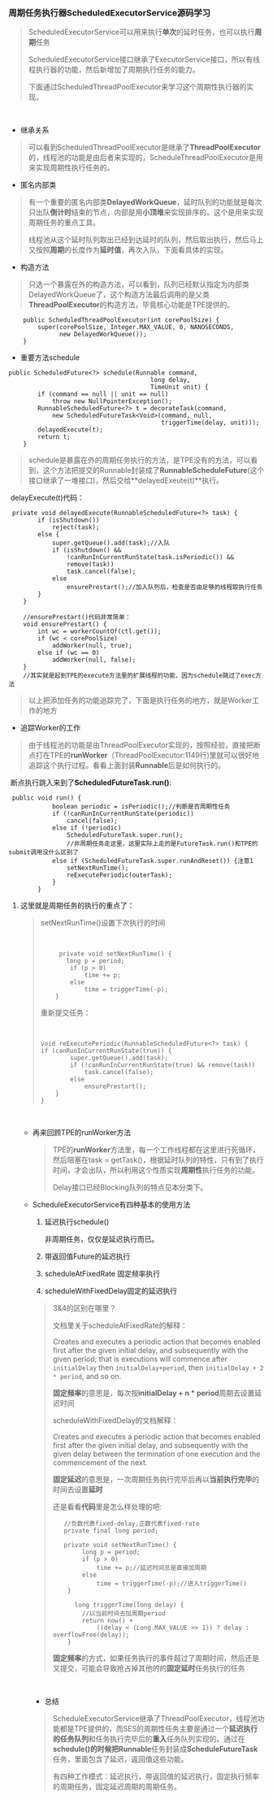 ### 周期任务执行器ScheduledExecutorService源码学习

> ScheduledExecutorService可以用来执行**单次**的延时任务，也可以执行**周期**任务
>
> ScheduledExecutorService接口继承了ExecutorService接口，所以有线程执行器的功能，然后新增加了周期执行任务的能力。
>
> 下面通过ScheduledThreadPoolExecutor来学习这个周期性执行器的实现。

​	

- 继承关系

> 可以看到ScheduledThreadPoolExecutor是继承了**ThreadPoolExecutor**的，线程池的功能是由后者来实现的，ScheduleThreadPoolExecutor是用来实现周期性执行任务的。

- 匿名内部类

> 有一个重要的匿名内部类**DelayedWorkQueue**，延时队列的功能就是每次只出队**倒计时**结束的节点，内部是用**小顶堆**来实现排序的。这个是用来实现周期任务的重点工具。
>
> 线程池从这个延时队列取出已经到达延时的队列，然后取出执行，然后马上又按照**周期**的长度作为**延时值**，再次入队，下面看具体的实现。

- 构造方法

> 只选一个暴露在外的构造方法，可以看到，队列已经默认指定为内部类DelayedWorkQueue了，这个构造方法最后调用的是父类**ThreadPoolExecutor**的构造方法，毕竟核心功能是TPE提供的。

```
    public ScheduledThreadPoolExecutor(int corePoolSize) {
        super(corePoolSize, Integer.MAX_VALUE, 0, NANOSECONDS,
              new DelayedWorkQueue());
    }
```

- 重要方法schedule

```
public ScheduledFuture<?> schedule(Runnable command,
                                       long delay,
                                       TimeUnit unit) {
        if (command == null || unit == null)
            throw new NullPointerException();
        RunnableScheduledFuture<?> t = decorateTask(command,
            new ScheduledFutureTask<Void>(command, null,
                                          triggerTime(delay, unit)));
        delayedExecute(t);
        return t;
    }
```



> schedule是暴露在外的周期任务执行的方法，是TPE没有的方法，可以看到，这个方法把提交的Runnable封装成了**RunnableScheduleFuture**(这个接口继承了一堆接口)，然后交给**delayedExeute(t)**执行。

​	delayExecute(t)代码：

```
 private void delayedExecute(RunnableScheduledFuture<?> task) {
        if (isShutdown())
            reject(task);
        else {
            super.getQueue().add(task);//入队
            if (isShutdown() &&
                !canRunInCurrentRunState(task.isPeriodic()) &&
                remove(task))
                task.cancel(false);
            else
                ensurePrestart();//加入队列后，检查是否由足够的线程取执行任务
        }
    }
    
    //ensurePrestart()代码非常简单：
    void ensurePrestart() {
        int wc = workerCountOf(ctl.get());
        if (wc < corePoolSize)
            addWorker(null, true);
        else if (wc == 0)
            addWorker(null, false);
    }
	//其实就是起到TPE的execute方法里的扩展线程的功能，因为schedule跳过了exec方法
```

> 以上把添加任务的功能追踪完了，下面是执行任务的地方，就是Worker工作的地方

- 追踪Worker的工作

> 由于线程池的功能是由ThreadPoolExecutor实现的，按照经验，直接把断点打在TPE的**runWorker**（ThreadPoolExecutor:1149行)里就可以很好地追踪这个执行过程。看看上面封装**Runnable**后是如何执行的。

​	断点执行跳入来到了**ScheduledFutureTask.run()**:

```
 public void run() {
            boolean periodic = isPeriodic();//判断是否周期性任务
            if (!canRunInCurrentRunState(periodic))
                cancel(false);
            else if (!periodic)
                ScheduledFutureTask.super.run();
                //非周期任务走这里，这里实际上走的是FutureTask.run()和TPE的submit调用没什么区别了
            else if (ScheduledFutureTask.super.runAndReset()) {注意1
                setNextRunTime();
                reExecutePeriodic(outerTask);
            }
        }
```

1. 这里就是周期任务的执行的重点了：

   > setNextRunTime()设置下次执行的时间
   >
   > ​
   >
   >          private void setNextRunTime() {
   >            long p = period;
   >             if (p > 0)
   >                 time += p;
   >             else
   >                 time = triggerTime(-p);
   >         }
   > 重新提交任务：
   >
   > ​
   >
   >     void reExecutePeriodic(RunnableScheduledFuture<?> task) {    if (canRunInCurrentRunState(true)) {
   >             super.getQueue().add(task);
   >             if (!canRunInCurrentRunState(true) && remove(task))
   >                 task.cancel(false);
   >             else
   >                 ensurePrestart();
   >         }
   >     }

   ​	

   - 再来回顾TPE的runWorker方法

     > TPE的**runWorker**方法里，每一个工作线程都在这里进行死循环，然后阻塞在task = getTask()，根据延时队列的特性，只有到了执行时间，才会出队，所以利用这个性质实现**周期性**执行任务的功能。
     >
     > Delay接口已经Blocking队列的特点见本分类下。

   - ScheduleExecutorService有四种基本的使用方法

     1. 延迟执行schedule()

        非周期任务，仅仅是延迟执行而已。

     2. 带返回值Future的延迟执行

     3. scheduleAtFixedRate 固定频率执行

     4. scheduleWithFixedDelay固定的延迟执行

     > 3&4的区别在哪里？
     >
     > 文档里关于scheduleAtFixedRate的解释：
     >
     > Creates and executes a periodic action that becomes enabled first after the given initial delay, and subsequently with the given period; that is executions will commence after `initialDelay` then `initialDelay+period`, then `initialDelay + 2 * period`, and so on.
     >
     > **固定频率**的意思是，每次按**initialDelay + n * period**周期去设置延迟时间
     >
     > scheduleWithFixedDelay的文档解释：
     >
     > Creates and executes a periodic action that becomes enabled first after the given initial delay, and subsequently with the given delay between the termination of one execution and the commencement of the next.
     >
     > **固定延迟**的意思是，一次周期任务执行完毕后再以**当前执行完毕**的时间去设置**延时**
     >
     > 还是看看**代码**里是怎么样处理的吧:
     >
     >        //负数代表fixed-delay,正数代表fixed-rate
     >        private final long period;
     >        
     >        private void setNextRunTime() {
     >             long p = period;
     >             if (p > 0)
     >                 time += p;//延迟时间总是直接加周期
     >             else
     >                 time = triggerTime(-p);//进入triggerTime()
     >         }
     >         
     >           long triggerTime(long delay) {
     >             //以当前时间去加周期period
     >             return now() +
     >                 ((delay < (Long.MAX_VALUE >> 1)) ? delay : overflowFree(delay));
     >         }
     > **固定频率**的方式，如果任务执行的事件超过了周期时间，然后还是又提交，可能会导致抢占掉其他的的**固定延时**任务执行的任务

     ​

     - 总结

     > ScheduleExecutorService继承了ThreadPoolExecutor，线程池功能都是TPE提供的，而SES的周期性任务主要是通过一个**延迟执行的任务队列**和任务执行完毕后的**重入**任务队列实现的。通过在**schedule()**的时候把**Runnable**任务封装成**ScheduleFutureTask**任务，里面包含了延迟，返回值这些功能。
     >
     > 有四种工作模式：延迟执行，带返回值的延迟执行，固定执行频率的周期任务，固定延迟周期的周期任务。